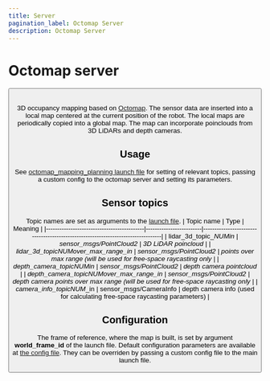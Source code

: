```yaml
---
title: Server
pagination_label: Octomap Server
description: Octomap Server
---
```


# Octomap server

<Button label="🔗 mrs_octomap_server repository" link="https://github.com/ctu-mrs/mrs_octomap_server" block /><br />

3D occupancy mapping based on [Octomap](https://octomap.github.io/). The sensor data are inserted into a local map centered at the current position of the robot. The local maps are periodically copied into a global map. The map can incorporate poinclouds from 3D LiDARs and depth cameras.

## Usage
See [octomap_mapping_planning launch file](https://github.com/ctu-mrs/mrs_octomap_mapping_planning/blob/master/ros_packages/mrs_octomap_mapping_planning/launch/mapplan.launch) for setting of relevant topics, passing a custom config to the octomap server and setting its parameters.

## Sensor topics
Topic names are set as arguments to the [launch file](https://github.com/ctu-mrs/mrs_octomap_server/blob/master/launch/octomap.launch).
| Topic name                                 | Type                    | Meaning                                                                          |
|--------------------------------------------|-------------------------|----------------------------------------------------------------------------------|
| lidar_3d_topic_*NUM*_in                    | sensor_msgs/PointCloud2 | 3D LiDAR poincloud                                                               |
| lidar_3d_topic_*NUM*_over_max_range_in     | sensor_msgs/PointCloud2 | points over max range (will be used for free-space raycasting only               |
| depth_camera_topic_*NUM*_in                | sensor_msgs/PointCloud2 | depth camera pointcloud                                                          |
| depth_camera_topic_*NUM*_over_max_range_in | sensor_msgs/PointCloud2 | depth camera points over max range (will be used for free-space raycasting only  |
| camera_info_topic_*NUM*_in                 | sensor_msgs/CameraInfo  | depth camera info (used for calculating free-space raycasting parameters)        |

## Configuration
The frame of reference, where the map is built, is set by argument **world_frame_id** of the launch file.
Default configuration parameters are available at [the config file](https://github.com/ctu-mrs/mrs_octomap_server/blob/master/config/default.yaml). They can be overriden by passing a custom config file to the main launch file.

